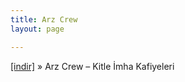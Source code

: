 ```yaml
---
title: Arz Crew
layout: page

---
```

<a href="https://cloud.mail.ru/public/306da19629f4/Arz%20Crew%20-%20Kitle%20Imha%20Kafiyeleri" target="_blank">[indir]</a>  »  Arz Crew &#8211; Kitle İmha Kafiyeleri